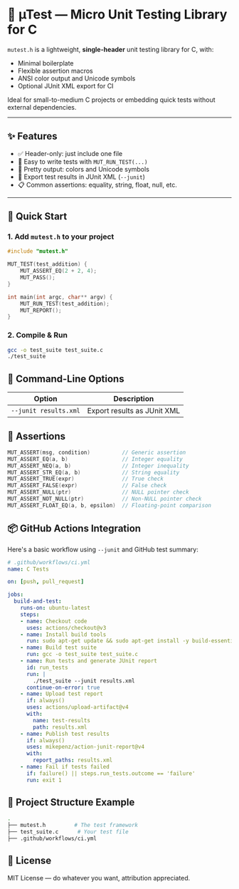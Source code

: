 # 🧪 µTest — Micro Unit Testing Library for C

`mutest.h` is a lightweight, **single-header** unit testing library for C, with:
- Minimal boilerplate
- Flexible assertion macros
- ANSI color output and Unicode symbols
- Optional JUnit XML export for CI

Ideal for small-to-medium C projects or embedding quick tests without external dependencies.

---

## ✨ Features

- ✅ Header-only: just include one file
- 🧪 Easy to write tests with `MUT_RUN_TEST(...)`
- 🎨 Pretty output: colors and Unicode symbols
- 🧾 Export test results in JUnit XML (`--junit`)
- 📋 Common assertions: equality, string, float, null, etc.

---

## 🚀 Quick Start

### 1. Add `mutest.h` to your project

```c
#include "mutest.h"

MUT_TEST(test_addition) {
    MUT_ASSERT_EQ(2 + 2, 4);
    MUT_PASS();
}

int main(int argc, char** argv) {
    MUT_RUN_TEST(test_addition);
    MUT_REPORT();
}
```

### 2. Compile & Run

```bash
gcc -o test_suite test_suite.c
./test_suite
```

## 🧪 Command-Line Options

| Option                      | Description                 |
| --------------------------- | --------------------------- |
| `--junit results.xml`       | Export results as JUnit XML |

## 🧱 Assertions

```c
MUT_ASSERT(msg, condition)          // Generic assertion
MUT_ASSERT_EQ(a, b)                 // Integer equality
MUT_ASSERT_NEQ(a, b)                // Integer inequality
MUT_ASSERT_STR_EQ(a, b)             // String equality
MUT_ASSERT_TRUE(expr)               // True check
MUT_ASSERT_FALSE(expr)              // False check
MUT_ASSERT_NULL(ptr)                // NULL pointer check
MUT_ASSERT_NOT_NULL(ptr)            // Non-NULL pointer check
MUT_ASSERT_FLOAT_EQ(a, b, epsilon)  // Floating-point comparison
```

## 📦 GitHub Actions Integration

Here's a basic workflow using `--junit` and GitHub test summary:

```yaml
# .github/workflows/ci.yml
name: C Tests

on: [push, pull_request]

jobs:
  build-and-test:
    runs-on: ubuntu-latest
    steps:
    - name: Checkout code
      uses: actions/checkout@v3
    - name: Install build tools
      run: sudo apt-get update && sudo apt-get install -y build-essential
    - name: Build test suite
      run: gcc -o test_suite test_suite.c
    - name: Run tests and generate JUnit report
      id: run_tests
      run: |
        ./test_suite --junit results.xml
      continue-on-error: true
    - name: Upload test report
      if: always()
      uses: actions/upload-artifact@v4
      with:
        name: test-results
        path: results.xml
    - name: Publish test results
      if: always()
      uses: mikepenz/action-junit-report@v4
      with:
        report_paths: results.xml
    - name: Fail if tests failed
      if: failure() || steps.run_tests.outcome == 'failure'
      run: exit 1
```

## 📁 Project Structure Example

```bash
.
├── mutest.h         # The test framework
├── test_suite.c      # Your test file
├── .github/workflows/ci.yml
```

## 📄 License

MIT License — do whatever you want, attribution appreciated.
